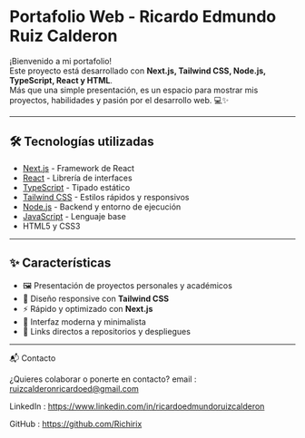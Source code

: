 # Portafolio Web - Ricardo Edmundo Ruiz Calderon

¡Bienvenido a mi portafolio!  
Este proyecto está desarrollado con **Next.js, Tailwind CSS, Node.js, TypeScript, React y HTML**.  
Más que una simple presentación, es un espacio para mostrar mis proyectos, habilidades y pasión por el desarrollo web. 💻✨

---

## 🛠 Tecnologías utilizadas

- [Next.js](https://nextjs.org/) - Framework de React
- [React](https://reactjs.org/) - Librería de interfaces
- [TypeScript](https://www.typescriptlang.org/) - Tipado estático
- [Tailwind CSS](https://tailwindcss.com/) - Estilos rápidos y responsivos
- [Node.js](https://nodejs.org/) - Backend y entorno de ejecución
- [JavaScript](https://developer.mozilla.org/es/docs/Web/JavaScript) - Lenguaje base
- HTML5 y CSS3

---

## ✨ Características

- 🖼️ Presentación de proyectos personales y académicos
- 📱 Diseño responsive con **Tailwind CSS**
- ⚡ Rápido y optimizado con **Next.js**
- 🎨 Interfaz moderna y minimalista
- 🔗 Links directos a repositorios y despliegues

---
📬 Contacto

¿Quieres colaborar o ponerte en contacto?
email : ruizcalderonricardoed@gmail.com

LinkedIn : https://www.linkedin.com/in/ricardoedmundoruizcalderon

GitHub : https://github.com/Richirix
